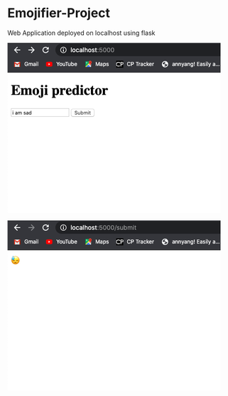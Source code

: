 # Emojifier-Project
Web Application deployed on localhost using flask


![WIP Screenshot](images/ss1.png?raw=true)

![WIP Screenshot](images/ss2.png?raw=true)

